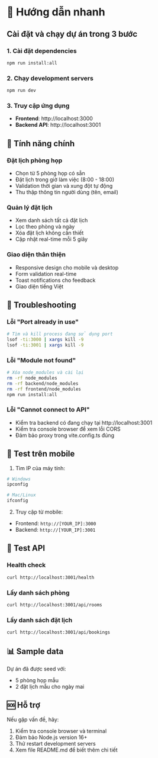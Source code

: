 # 🚀 Hướng dẫn nhanh

## Cài đặt và chạy dự án trong 3 bước

### 1. Cài đặt dependencies
```bash
npm run install:all
```

### 2. Chạy development servers
```bash
npm run dev
```

### 3. Truy cập ứng dụng
- **Frontend**: http://localhost:3000
- **Backend API**: http://localhost:3001

## 🎯 Tính năng chính

### Đặt lịch phòng họp
- Chọn từ 5 phòng họp có sẵn
- Đặt lịch trong giờ làm việc (8:00 - 18:00)
- Validation thời gian và xung đột tự động
- Thu thập thông tin người dùng (tên, email)

### Quản lý đặt lịch
- Xem danh sách tất cả đặt lịch
- Lọc theo phòng và ngày
- Xóa đặt lịch không cần thiết
- Cập nhật real-time mỗi 5 giây

### Giao diện thân thiện
- Responsive design cho mobile và desktop
- Form validation real-time
- Toast notifications cho feedback
- Giao diện tiếng Việt

## 🔧 Troubleshooting

### Lỗi "Port already in use"
```bash
# Tìm và kill process đang sử dụng port
lsof -ti:3000 | xargs kill -9
lsof -ti:3001 | xargs kill -9
```

### Lỗi "Module not found"
```bash
# Xóa node_modules và cài lại
rm -rf node_modules
rm -rf backend/node_modules
rm -rf frontend/node_modules
npm run install:all
```

### Lỗi "Cannot connect to API"
- Kiểm tra backend có đang chạy tại http://localhost:3001
- Kiểm tra console browser để xem lỗi CORS
- Đảm bảo proxy trong vite.config.ts đúng

## 📱 Test trên mobile

1. Tìm IP của máy tính:
```bash
# Windows
ipconfig

# Mac/Linux
ifconfig
```

2. Truy cập từ mobile:
- Frontend: `http://[YOUR_IP]:3000`
- Backend: `http://[YOUR_IP]:3001`

## 🧪 Test API

### Health check
```bash
curl http://localhost:3001/health
```

### Lấy danh sách phòng
```bash
curl http://localhost:3001/api/rooms
```

### Lấy danh sách đặt lịch
```bash
curl http://localhost:3001/api/bookings
```

## 📊 Sample data

Dự án đã được seed với:
- 5 phòng họp mẫu
- 2 đặt lịch mẫu cho ngày mai

## 🆘 Hỗ trợ

Nếu gặp vấn đề, hãy:
1. Kiểm tra console browser và terminal
2. Đảm bảo Node.js version 16+
3. Thử restart development servers
4. Xem file README.md để biết thêm chi tiết 